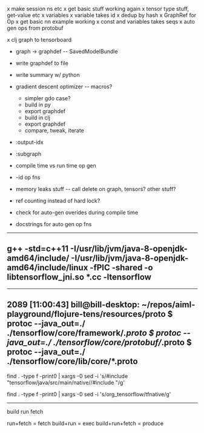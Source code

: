 x make session ns etc
x get basic stuff working again
x tensor type stuff, get-value etc
x variables
x variable takes id
x dedup by hash
x GraphRef for Op
x get basic nn example working
x const and variables takes seqs
x auto gen ops from protobuf

x clj graph to tensorboard
  - graph -> graphdef
   -- SavedModelBundle
  - write graphdef to file
  - write summary w/ python
  

- gradient descent optimizer -- macros?
  - simpler gdo case?
  - build in py
  - export graphdef
  - build in clj
  - export graphdef 
  - compare, tweak, iterate


- :output-idx
- :subgraph
- compile time vs run time op gen
- -id op fns
- memory leaks stuff -- call delete on graph, tensors? other stuff?
- ref counting instead of hard lock?
- check for auto-gen overides during compile time
- docstrings for auto gen op fns

-----
g++ -std=c++11 -I/usr/lib/jvm/java-8-openjdk-amd64/include/ -I/usr/lib/jvm/java-8-openjdk-amd64/include/linux -fPIC -shared  -o libtensorflow_jni.so *.cc -ltensorflow
-----


-----
2089 [11:00:43] bill@bill-desktop: ~/repos/aiml-playground/flojure-tens/resources/proto
$ protoc --java_out=./ ./tensorflow/core/framework/*.proto
$ protoc --java_out=./ ./tensorflow/core/protobuf/*.proto
$ protoc --java_out=./ ./tensorflow/core/lib/core/*.proto
-----


find . -type f -print0 | xargs -0 sed -i 's/#include "tensorflow\/java\/src\/main\/native\//#include "/g'

find . -type f -print0 | xargs -0 sed -i 's/org_tensorflow/tfnative/g'


----
build 
run
fetch

run+fetch = fetch
build+run = exec
build+run+fetch = produce
